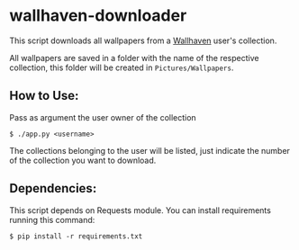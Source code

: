 # wallhaven-downloader

This script downloads all wallpapers from a [Wallhaven](https://wallhaven.cc/) user's collection.

All wallpapers are saved in a folder with the name of the respective collection, this folder will be created in `Pictures/Wallpapers`.

## How to Use:
Pass as argument the user owner of the collection
```
$ ./app.py <username>
```

The collections belonging to the user will be listed, just indicate the number of the collection you want to download.

## Dependencies:
This script depends on Requests module.
You can install requirements running this command:
```
$ pip install -r requirements.txt
```
